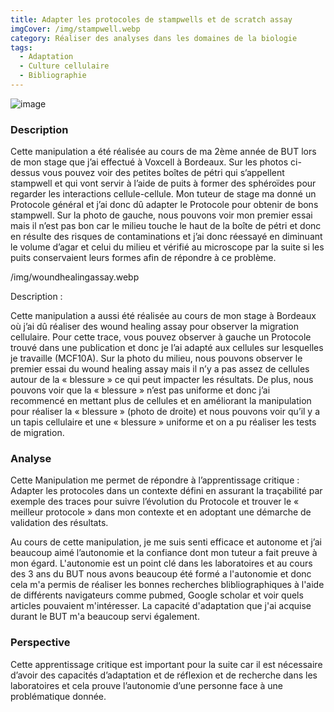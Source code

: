 ```yaml
---
title: Adapter les protocoles de stampwells et de scratch assay
imgCover: /img/stampwell.webp
category: Réaliser des analyses dans les domaines de la biologie
tags:
  - Adaptation
  - Culture cellulaire
  - Bibliographie
---
```


![image](/img/stampwell.webp)

### Description

Cette manipulation a été réalisée au cours de ma 2ème année de BUT lors de mon stage que j’ai effectué à Voxcell à Bordeaux. Sur les photos ci-dessus vous pouvez voir des petites boîtes de pétri qui s’appellent stampwell et qui vont servir à l’aide de puits à former des sphéroïdes pour regarder les interactions cellule-cellule. Mon tuteur de stage ma donné un Protocole général et j’ai donc dû adapter le Protocole pour obtenir de bons stampwell. Sur la photo de gauche, nous pouvons voir mon premier essai mais il n’est pas bon car le milieu touche le haut de la boîte de pétri et donc en résulte des risques de contaminations et j’ai donc réessayé en diminuant le volume d’agar et celui du milieu et vérifié au microscope par la suite si les puits conservaient leurs formes afin de répondre à ce problème.

/img/woundhealingassay.webp

Description :

Cette manipulation a aussi été réalisée au cours de mon stage à Bordeaux où j’ai dû réaliser des wound healing assay pour observer la migration cellulaire. Pour cette trace, vous pouvez observer à gauche un Protocole trouvé dans une publication et donc je l’ai adapté aux cellules sur lesquelles je travaille (MCF10A). Sur la photo du milieu, nous pouvons observer le premier essai du wound healing assay mais il n’y a pas assez de cellules autour de la « blessure » ce qui peut impacter les résultats. De plus, nous pouvons voir que la « blessure » n’est pas uniforme et donc j’ai recommencé en mettant plus de cellules et en améliorant la manipulation pour réaliser la « blessure » (photo de droite) et nous pouvons voir qu’il y a un tapis cellulaire et une « blessure » uniforme et on a pu réaliser les tests de migration.

### Analyse

Cette Manipulation me permet de répondre à l’apprentissage critique : Adapter les protocoles dans un contexte défini en assurant la traçabilité par exemple des traces pour suivre l’évolution du Protocole et trouver le « meilleur protocole » dans mon contexte et en adoptant une démarche de validation des résultats.

Au cours de cette manipulation, je me suis senti efficace et autonome et j’ai beaucoup aimé l’autonomie et la confiance dont mon tuteur a fait preuve à mon égard. L'autonomie est un point clé dans les laboratoires et au cours des 3 ans du BUT nous avons beaucoup été formé a l'autonomie et donc cela m'a permis de réaliser les bonnes recherches blibliographiques à l'aide de différents navigateurs comme pubmed, Google scholar et voir quels articles pouvaient m'intéresser. La capacité d'adaptation que j'ai acquise durant le BUT m'a beaucoup servi également.

### Perspective

Cette apprentissage critique est important pour la suite car il est nécessaire d’avoir des capacités d’adaptation et de réflexion et de recherche dans les laboratoires et cela prouve l’autonomie d’une personne face à une problématique donnée.
